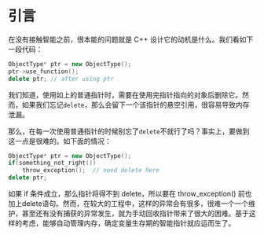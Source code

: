 # 引言

在没有接触智能之前，很本能的问题就是 C++ 设计它的动机是什么。我们看如下一段代码：

```c++
ObjectType* ptr = new ObjectType();
ptr->use_function();
delete ptr; // after using ptr
```

我们知道，使用如上的普通指针时，需要在使用完指针指向的对象后删除它。然而，如果我们忘记`delete`，那么会留下一个该指针的悬空引用，很容易导致内存泄漏。

那么，在每一次使用普通指针的时候别忘了`delete`不就行了吗？事实上，要做到这一点是很难的。如下面的情况：

```c++
ObjectType* ptr = new ObjectType();
if(something_not_right())
	throw_exception();	// need delete here
delete ptr;
```

如果 if 条件成立，那么指针将得不到 delete，所以要在 throw_exception() 前也加上delete语句。然而，在较大的工程中，这样的异常会有很多，很难一个一个维护，甚至还有没有捕获的异常发生，就为手动回收指针带来了很大的困难。基于这样的考虑，能够自动管理内存，确定变量生存期的智能指针就应运而生了。




